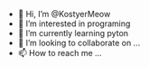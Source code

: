 - 👋 Hi, I’m @KostyerMeow
- 👀 I’m interested in programing
- 🌱 I’m currently learning pyton
- 💞️ I’m looking to collaborate on ...
- 📫 How to reach me ...

<!---
KostyerMeow/KostyerMeow is a ✨ special ✨ repository because its `README.md` (this file) appears on your GitHub profile.
You can click the Preview link to take a look at your changes.
--->
